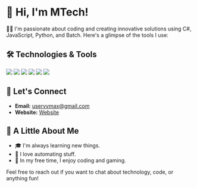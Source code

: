 # 👋 Hi, I'm MTech!

👨‍💻 I'm passionate about coding and creating innovative solutions using C#, JavaScript, Python, and Batch. Here's a glimpse of the tools I use:

## 🛠️ Technologies & Tools
![](https://img.shields.io/badge/OS-Windows-informational?style=flat-square&logo=windows&logoColor=white&color=4AB197)
![](https://img.shields.io/badge/Editor-VSCode-informational?style=flat-square&logo=visual-studio-code&logoColor=white&color=4AB197)
![](https://img.shields.io/badge/Code-C%23-informational?style=flat-square&logo=c-sharp&logoColor=white&color=4AB197)
![](https://img.shields.io/badge/Code-JavaScript-informational?style=flat-square&logo=javascript&logoColor=white&color=4AB197)
![](https://img.shields.io/badge/Code-Python-informational?style=flat-square&logo=python&logoColor=white&color=4AB197)
![](https://img.shields.io/badge/Script-Batch-informational?style=flat-square&logo=gnu-bash&logoColor=white&color=4AB197)

## 💬 Let's Connect
- **Email:** uservvmax@gmail.com
- **Website:** [Website]([https://www.linkedin.com/in/yourprofile](https://mtech.glitch.me/))

## 🌟 A Little About Me
- 🎓 I'm always learning new things.
- 🚀 I love automating stuff.
- 🎨 In my free time, I enjoy coding and gaming.

Feel free to reach out if you want to chat about technology, code, or anything fun!

